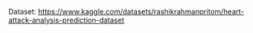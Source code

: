 Dataset: https://www.kaggle.com/datasets/rashikrahmanpritom/heart-attack-analysis-prediction-dataset
